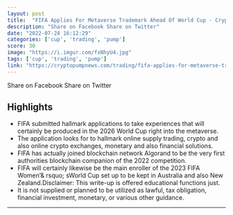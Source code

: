 ```yaml
---
layout: post
title:  "FIFA Applies For Metaverse Trademark Ahead Of World Cup - CryptoPumpNews - cryptocurrency news"
description: "Share on Facebook Share on Twitter"
date: "2022-07-24 16:12:29"
categories: ['cup', 'trading', 'pump']
score: 30
image: "https://i.imgur.com/fxNhyU4.jpg"
tags: ['cup', 'trading', 'pump']
link: "https://cryptopumpnews.com/trading/fifa-applies-for-metaverse-trademark-ahead-of-world-cup/"
---
```


Share on Facebook Share on Twitter

## Highlights

- FIFA submitted hallmark applications to take experiences that will certainly be produced in the 2026 World Cup right into the metaverse.
- The application looks for to hallmark online supply trading, crypto and also online crypto exchanges, monetary and also financial solutions.
- FIFA has actually joined blockchain network Algorand to be the very first authorities blockchain companion of the 2022 competition.
- FIFA will certainly likewise be the main enroller of the 2023 FIFA Women’& rsquo; sWorld Cup set up to be kept in Australia and also New Zealand.Disclaimer: This write-up is offered educational functions just.
- It is not supplied or planned to be utilized as lawful, tax obligation, financial investment, monetary, or various other guidance.

---
